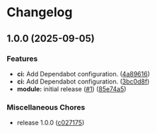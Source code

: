 # Changelog

## 1.0.0 (2025-09-05)


### Features

* **ci:** Add Dependabot configuration. ([4a89616](https://github.com/gocloudLa/terraform-aws-wrapper-batch/commit/4a89616716178579f7b68af467029e7a1d622d88))
* **ci:** Add Dependabot configuration. ([3bc0d8f](https://github.com/gocloudLa/terraform-aws-wrapper-batch/commit/3bc0d8faa5564753c6f41a25a0a7b74ea984f9f9))
* **module:** initial release ([#1](https://github.com/gocloudLa/terraform-aws-wrapper-batch/issues/1)) ([85e74a5](https://github.com/gocloudLa/terraform-aws-wrapper-batch/commit/85e74a5e11266d277d9385813da9a29ceb13a453))


### Miscellaneous Chores

* release 1.0.0 ([c027175](https://github.com/gocloudLa/terraform-aws-wrapper-batch/commit/c0271752263148268befe47404603e0e31fe0de7))
